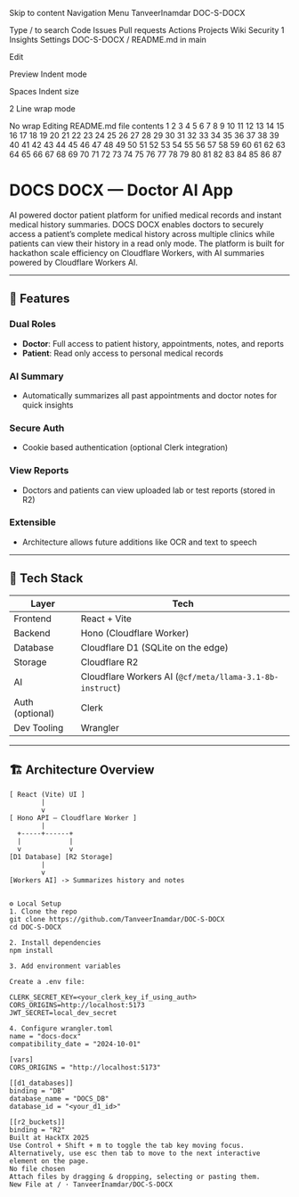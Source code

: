 Skip to content
Navigation Menu
TanveerInamdar
DOC-S-DOCX

Type / to search
Code
Issues
Pull requests
Actions
Projects
Wiki
Security
1
Insights
Settings
DOC-S-DOCX
/
README.md
in
main

Edit

Preview
Indent mode

Spaces
Indent size

2
Line wrap mode

No wrap
Editing README.md file contents
1
2
3
4
5
6
7
8
9
10
11
12
13
14
15
16
17
18
19
20
21
22
23
24
25
26
27
28
29
30
31
32
33
34
35
36
37
38
39
40
41
42
43
44
45
46
47
48
49
50
51
52
53
54
55
56
57
58
59
60
61
62
63
64
65
66
67
68
69
70
71
72
73
74
75
76
77
78
79
80
81
82
83
84
85
86
87
# DOCS DOCX — Doctor AI App

AI powered doctor patient platform for unified medical records and instant medical history summaries. DOCS DOCX enables doctors to securely access a patient’s complete medical history across multiple clinics while patients can view their history in a read only mode. The platform is built for hackathon scale efficiency on Cloudflare Workers, with AI summaries powered by Cloudflare Workers AI.

---

## 🚀 Features

### Dual Roles
- **Doctor**: Full access to patient history, appointments, notes, and reports
- **Patient**: Read only access to personal medical records

### AI Summary
- Automatically summarizes all past appointments and doctor notes for quick insights

### Secure Auth
- Cookie based authentication (optional Clerk integration)

### View Reports
- Doctors and patients can view uploaded lab or test reports (stored in R2)

### Extensible
- Architecture allows future additions like OCR and text to speech

---

## 🧱 Tech Stack

| Layer     | Tech |
|-----------|------|
| Frontend  | React + Vite |
| Backend   | Hono (Cloudflare Worker) |
| Database  | Cloudflare D1 (SQLite on the edge) |
| Storage   | Cloudflare R2 |
| AI        | Cloudflare Workers AI (`@cf/meta/llama-3.1-8b-instruct`) |
| Auth (optional) | Clerk |
| Dev Tooling | Wrangler |

---

## 🏗️ Architecture Overview

```text
[ React (Vite) UI ]
        |
        v
[ Hono API — Cloudflare Worker ]
        |
  +-----+------+
  |            |
  v            v
[D1 Database] [R2 Storage]
        |
        v
[Workers AI] -> Summarizes history and notes


⚙️ Local Setup
1. Clone the repo
git clone https://github.com/TanveerInamdar/DOC-S-DOCX
cd DOC-S-DOCX

2. Install dependencies
npm install

3. Add environment variables

Create a .env file:

CLERK_SECRET_KEY=<your_clerk_key_if_using_auth>
CORS_ORIGINS=http://localhost:5173
JWT_SECRET=local_dev_secret

4. Configure wrangler.toml
name = "docs-docx"
compatibility_date = "2024-10-01"

[vars]
CORS_ORIGINS = "http://localhost:5173"

[[d1_databases]]
binding = "DB"
database_name = "DOCS_DB"
database_id = "<your_d1_id>"

[[r2_buckets]]
binding = "R2"
Built at HackTX 2025
Use Control + Shift + m to toggle the tab key moving focus. Alternatively, use esc then tab to move to the next interactive element on the page.
No file chosen
Attach files by dragging & dropping, selecting or pasting them.
New File at / · TanveerInamdar/DOC-S-DOCX 
